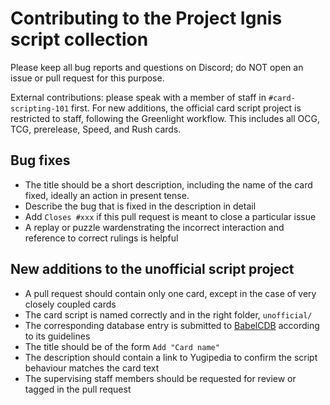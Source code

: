 # Contributing to the Project Ignis script collection

Please keep all bug reports and questions on Discord; do NOT open an issue or pull request for this purpose.

External contributions: please speak with a member of staff in `#card-scripting-101` first. For new additions, the official card script project is restricted to staff, following the Greenlight workflow. This includes all OCG, TCG, prerelease, Speed, and Rush cards.

## Bug fixes
- The title should be a short description, including the name of the card fixed, ideally an action in present tense.
- Describe the bug that is fixed in the description in detail
- Add `Closes #xxx` if this pull request is meant to close a particular issue
- A replay or puzzle wardenstrating the incorrect interaction and reference to correct rulings is helpful

## New additions to the unofficial script project
- A pull request should contain only one card, except in the case of very closely coupled cards
- The card script is named correctly and in the right folder, `unofficial/`
- The corresponding database entry is submitted to [BabelCDB](https://github.com/ProjectIgnis/BabelCDB/blob/master/README.md) according to its guidelines
- The title should be of the form `Add "Card name"`
- The description should contain a link to Yugipedia to confirm the script behaviour matches the card text
- The supervising staff members should be requested for review or tagged in the pull request

